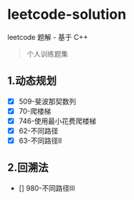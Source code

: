 # leetcode-solution
leetcode 题解 - 基于 C++
> 个人训练题集

## 1.动态规划
- [x] 509-斐波那契数列
- [x] 70-爬楼梯
- [x] 746-使用最小花费爬楼梯
- [x] 62-不同路径
- [x] 63-不同路径II

## 2.回溯法
- [] 980-不同路径III

